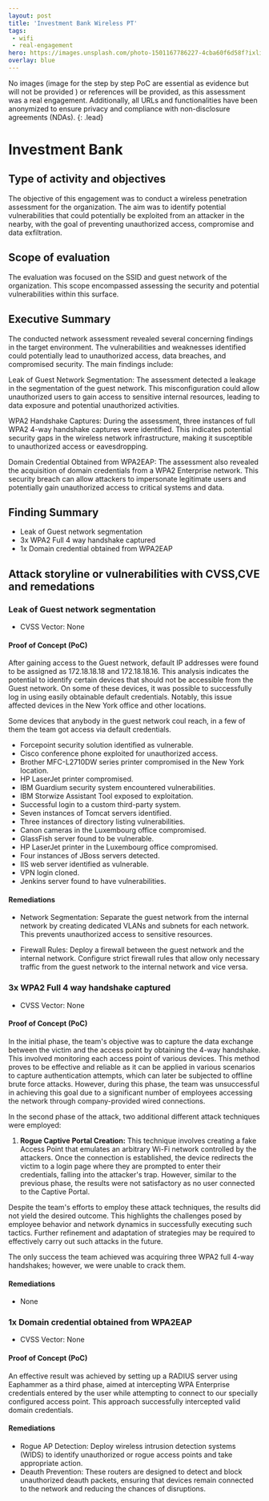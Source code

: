 ```yaml
---
layout: post
title: 'Investment Bank Wireless PT'
tags:
 - wifi
 - real-engagement
hero: https://images.unsplash.com/photo-1501167786227-4cba60f6d58f?ixlib=rb-4.0.3&ixid=M3wxMjA3fDB8MHxzZWFyY2h8Mnx8YmFua3xlbnwwfHwwfHx8MA%3D%3D&auto=format&fit=crop&w=400&q=60
overlay: blue
---
```


No images (image for the step by step PoC are essential as evidence but will not be provided
) or references will be provided, as this assessment was a real engagement. Additionally, all URLs and functionalities have been anonymized to ensure privacy and compliance with non-disclosure agreements (NDAs). {: .lead} <!--break-->

# Investment Bank

## Type of activity and objectives
The objective of this engagement was to conduct a wireless penetration assessment for the organization. The aim was to identify potential vulnerabilities that could potentially be exploited from an attacker in the nearby, with the goal of preventing unauthorized access, compromise and data exfiltration.
## Scope of evaluation
The evaluation was focused on the SSID and guest network of the organization. This scope encompassed assessing the security and potential vulnerabilities within this surface.
## Executive Summary
The conducted network assessment revealed several concerning findings in the target environment. The vulnerabilities and weaknesses identified could potentially lead to unauthorized access, data breaches, and compromised security. The main findings include:

Leak of Guest Network Segmentation: The assessment detected a leakage in the segmentation of the guest network. This misconfiguration could allow unauthorized users to gain access to sensitive internal resources, leading to data exposure and potential unauthorized activities.

WPA2 Handshake Captures: During the assessment, three instances of full WPA2 4-way handshake captures were identified. This indicates potential security gaps in the wireless network infrastructure, making it susceptible to unauthorized access or eavesdropping.

Domain Credential Obtained from WPA2EAP: The assessment also revealed the acquisition of domain credentials from a WPA2 Enterprise network. This security breach can allow attackers to impersonate legitimate users and potentially gain unauthorized access to critical systems and data.
## Finding Summary
- Leak of Guest network segmentation 
- 3x WPA2 Full 4 way handshake captured
- 1x Domain credential obtained from WPA2EAP

## Attack storyline or vulnerabilities with CVSS,CVE and remedations
### Leak of Guest network segmentation
- CVSS Vector: None
#### Proof of Concept (PoC) 
After gaining access to the Guest network, default IP addresses were found to be assigned as 172.18.18.18 and 172.18.18.16. This analysis indicates the potential to identify certain devices that should not be accessible from the Guest network. On some of these devices, it was possible to successfully log in using easily obtainable default credentials. Notably, this issue affected devices in the New York office and other locations.

Some devices that anybody in the guest network coul reach, in a few of them the team got access via default credentials.

- Forcepoint security solution identified as vulnerable.
- Cisco conference phone exploited for unauthorized access.
- Brother MFC-L2710DW series printer compromised in the New York location.
- HP LaserJet printer compromised.
- IBM Guardium security system encountered vulnerabilities.
- IBM Storwize Assistant Tool exposed to exploitation.
- Successful login to a custom third-party system.
- Seven instances of Tomcat servers identified.
- Three instances of directory listing vulnerabilities.
- Canon cameras in the Luxembourg office compromised.
- GlassFish server found to be vulnerable.
- HP LaserJet printer in the Luxembourg office compromised.
- Four instances of JBoss servers detected.
- IIS web server identified as vulnerable.
- VPN login cloned.
- Jenkins server found to have vulnerabilities.
#### Remediations
- Network Segmentation: Separate the guest network from the internal network by creating dedicated VLANs and subnets for each network. This prevents unauthorized access to sensitive resources.

- Firewall Rules: Deploy a firewall between the guest network and the internal network. Configure strict firewall rules that allow only necessary traffic from the guest network to the internal network and vice versa.

### 3x WPA2 Full 4 way handshake captured
- CVSS Vector: None
#### Proof of Concept (PoC) 
In the initial phase, the team's objective was to capture the data exchange between the victim and the access point by obtaining the 4-way handshake. This involved monitoring each access point of various devices. This method proves to be effective and reliable as it can be applied in various scenarios to capture authentication attempts, which can later be subjected to offline brute force attacks. However, during this phase, the team was unsuccessful in achieving this goal due to a significant number of employees accessing the network through company-provided wired connections.

In the second phase of the attack, two additional different attack techniques were employed:

1. **Rogue Captive Portal Creation:** This technique involves creating a fake Access Point that emulates an arbitrary Wi-Fi network controlled by the attackers. Once the connection is established, the device redirects the victim to a login page where they are prompted to enter their credentials, falling into the attacker's trap. However, similar to the previous phase, the results were not satisfactory as no user connected to the Captive Portal.

Despite the team's efforts to employ these attack techniques, the results did not yield the desired outcome. This highlights the challenges posed by employee behavior and network dynamics in successfully executing such tactics. Further refinement and adaptation of strategies may be required to effectively carry out such attacks in the future.

The only success the team achieved was acquiring three WPA2 full 4-way handshakes; however, we were unable to crack them.
#### Remediations
- None
### 1x Domain credential obtained from WPA2EAP
- CVSS Vector: None
#### Proof of Concept (PoC) 
An effective result was achieved by setting up a RADIUS server using Eaphammer as a third phase, aimed at intercepting WPA Enterprise credentials entered by the user while attempting to connect to our specially configured access point. This approach successfully intercepted valid domain credentials.
#### Remediations
- Rogue AP Detection: Deploy wireless intrusion detection systems (WIDS) to identify unauthorized or rogue access points and take appropriate action.
- Deauth Prevention: These routers are designed to detect and block unauthorized deauth packets, ensuring that devices remain connected to the network and reducing the chances of disruptions.